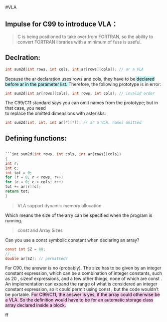 #VLA

## Impulse for C99 to introduce VLA：
>C is being positioned to take over from FORTRAN, so the ability to convert  FORTRAN libraries with a minimum of fuss is useful.

## Declration:
```c
int sum2d(int rows, int cols, int ar[rows][cols]); // ar a VLA

```
Because the ar declaration uses rows and cols, they have to be<mark style="background: #ABF7F7A6;"> declared  
before ar in the parameter list. </mark>Therefore, the following prototype is in error:
``` c 
int sum2d(int ar[rows][cols], int rows, int cols); // invalid order
```
The C99/C11 standard says you can omit names from the prototype; but in that case, you need  
to replace the omitted dimensions with asterisks:
```c
int sum2d(int, int, int ar[*][*]); // ar a VLA, names omitted
```

## Defining functions:
```c

```int sum2d(int rows, int cols, int ar[rows][cols])  
{  
int r;  
int c;  
int tot = 0;  
for (r = 0; r < rows; r++)  
for (c = 0; c < cols; c++)  
tot += ar[r][c];  
return tot;  
}
````
> VLA support dynamic memory allocation 

Which means the size of the arry can be specified when the program is running.

> const and Array Sizes

Can you use a const symbolic constant when declaring an array?
```c
const int SZ = 80;
//...
double ar[SZ]; // permitted?
```
For C90, the answer is no (probably). The size has to be given by an integer constant expression,
which can be a combination of integer constants, such as 20 , sizeof expressions, and
a few other things, none of which are const . An implementation can expand the range of what
is considered an integer constant expression, so it could permit using const , but the code
wouldn’t be portable.
<mark style="background: #FFB8EBA6;">For C99/C11, the answer is yes, if the array could otherwise be a VLA. So the definition would
have to be for an automatic storage class array declared inside a block.</mark>

ff